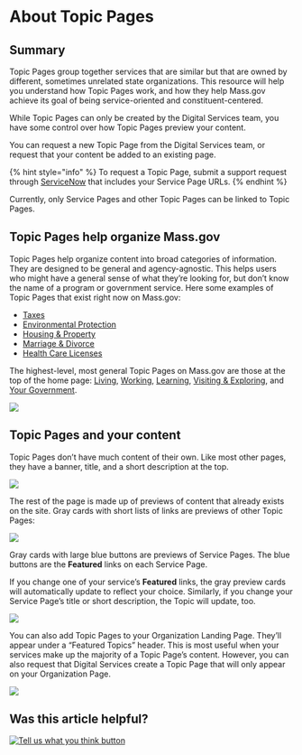 # About Topic Pages

## Summary

Topic Pages group together services that are similar but that are owned by different, sometimes unrelated state organizations. This resource will help you understand how Topic Pages work, and how they help Mass.gov achieve its goal of being service-oriented and constituent-centered.

While Topic Pages can only be created by the Digital Services team, you have some control over how Topic Pages preview your content.

You can request a new Topic Page from the Digital Services team, or request that your content be added to an existing page.

{% hint style="info" %}
To request a Topic Page, submit a support request through [ServiceNow](https://www.mass.gov/servicenow) that includes your Service Page URLs.
{% endhint %}

Currently, only Service Pages and other Topic Pages can be linked to Topic Pages.

## Topic Pages help organize Mass.gov

Topic Pages help organize content into broad categories of information. They are designed to be general and agency-agnostic. This helps users who might have a general sense of what they’re looking for, but don’t know the name of a program or government service. Here some examples of Topic Pages that exist right now on Mass.gov:

* [Taxes](https://www.mass.gov/topics/taxes)
* [Environmental Protection](https://www.mass.gov/topics/environmental-protection)
* [Housing & Property](https://www.mass.gov/topics/housing-property)
* [Marriage & Divorce](https://www.mass.gov/topics/marriage-divorce)
* [Health Care Licenses](https://www.mass.gov/topics/health-care-licenses)

The highest-level, most general Topic Pages on Mass.gov are those at the top of the home page: [Living](https://www.mass.gov/topics/living), [Working](https://www.mass.gov/topics/working), [Learning](https://www.mass.gov/topics/learning), [Visiting & Exploring](https://www.mass.gov/topics/visiting-exploring), and [Your Government](https://www.mass.gov/topics/your-government).

![](https://github.com/gdesrosiers/TEST-mass.gov-KB/tree/5bf119f2287d7e493534e6cae69bdd08c0869d39/.gitbook/assets/mass-gov-home-page.png)

## Topic Pages and your content

Topic Pages don’t have much content of their own. Like most other pages, they have a banner, title, and a short description at the top.

![](https://github.com/gdesrosiers/TEST-mass.gov-KB/tree/5bf119f2287d7e493534e6cae69bdd08c0869d39/.gitbook/assets/topic-pages%20%281%29.png)

The rest of the page is made up of previews of content that already exists on the site. Gray cards with short lists of links are previews of other Topic Pages:

![](https://cdn-images-1.medium.com/max/800/1*qsOyViOfBwONatCknC4UoA.jpeg)

Gray cards with large blue buttons are previews of Service Pages. The blue buttons are the **Featured** links on each Service Page.

If you change one of your service’s **Featured** links, the gray preview cards will automatically update to reflect your choice. Similarly, if you change your Service Page’s title or short description, the Topic will update, too.

![](https://cdn-images-1.medium.com/max/800/1*dCLyHBuag4yj6fRXLLCF8A.jpeg)

You can also add Topic Pages to your Organization Landing Page. They’ll appear under a “Featured Topics” header. This is most useful when your services make up the majority of a Topic Page’s content. However, you can also request that Digital Services create a Topic Page that will only appear on your Organization Page.

![](https://github.com/gdesrosiers/TEST-mass.gov-KB/tree/5bf119f2287d7e493534e6cae69bdd08c0869d39/.gitbook/assets/featured-topics.png)

## Was this article helpful?

[![Tell us what you think button](https://blobscdn.gitbook.com/v0/b/gitbook-28427.appspot.com/o/assets%2F-LJ04qJGAHkvdE13BfdG%2F-LSz77NBAwnSNpMPT3df%2F-LSz7xSmyKXltd4avaCt%2FKB%20survey%20button%20POC%202.png?alt=media&token=8d071cab-8b95-48a3-a332-13e3fc8d9f96)](https://massgov.formstack.com/forms/mass_gov_knowledge_base_feedback?article=topic-page)

